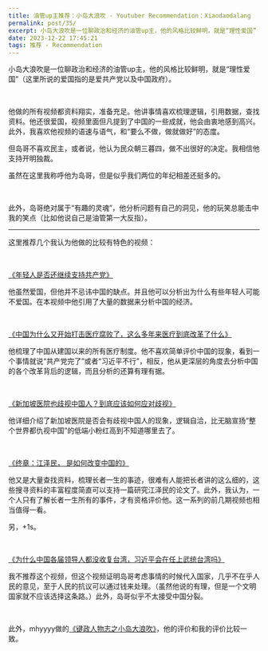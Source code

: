 ```yaml
---
title: 油管up主推荐：小岛大浪吹 - Youtuber Recommendation：Xiaodaodalang 
permalink: post/35/
excerpt: 小岛大浪吹是一位聊政治和经济的油管up主，他的风格比较鲜明，就是“理性爱国”（这里所说的爱国指的是爱共产党以及中国政府）。
date: 2023-12-22 17:45:21
tags: 推荐 - Recommendation
---
```


小岛大浪吹是一位聊政治和经济的油管up主，他的风格比较鲜明，就是“理性爱国”（这里所说的爱国指的是爱共产党以及中国政府）。

<br>

他做的所有视频都资料翔实，准备充足。他讲事情喜欢梳理逻辑，引用数据，查找资料。他还很爱国，视频里面但凡提到了中国的一些成就，他会由衷地感到高兴。此外，我喜欢他视频的语速与语气，和“要么不做，做就做好”的态度。

但岛哥不喜欢民主，或者说，他认为民众朝三暮四，做不出很好的决定。我相信他支持开明独裁。

虽然在这里我称呼他为岛哥，但是似乎我们两位的年纪相差还挺多的。

<br>

此外，岛哥绝对属于“有趣的灵魂”，他分析问题有自己的洞见，他的玩笑总能击中我的笑点（比如他说自己是油管第一大反指）。

---

这里推荐几个我认为他做的比较有特色的视频：

<br>

[《年轻人是否还继续支持共产党》](https://www.youtube.com/watch?v=PruqQnQYPZQ )

他虽然爱国，但他并不忌讳中国的缺点。并且他可以分析出为什么有些年轻人可能不爱国。在本视频中他引用了大量的数据来分析中国的经济。

<br>

[《中国为什么又开始打击医疗腐败了，这么多年来医疗到底改革了什么》](https://www.youtube.com/watch?v=kqPxgv_oOSo)

他梳理了中国从建国以来的所有医疗制度。他不喜欢简单评价中国的现象，看到一个事情就说“共产党完了”或者“习近平不行”，相反，他从更深层的角度去分析中国的各个改革背后的逻辑，而且分析的还算有理有据。

<br>

[《新加坡医院也歧视中国人？到底应该如何应对歧视》](https://www.youtube.com/watch?v=jCOdTC_JH1Y)

他详细介绍了新加坡医院是否会有歧视中国人的现象，逻辑自洽，比无脑宣扬“整个世界都仇视中国”的低端小粉红高到不知道哪里去了。

<br>

[《终章：江泽民， 是如何改变中国的》](https://www.youtube.com/watch?v=ADp3WmFtyFA)

他又是大量查找资料，梳理长者一生的事迹，很难有人能把长者讲的这么细的，这些搜寻资料的丰富程度简直可以支持一篇研究江泽民的论文了。此外，我认为，一个人只有了解长者一生所有的事件，才有资格评价他。这一系列的前几期视频也相当值得一看。

<p class="tennisbot" id="苟利国家生死以，岂因祸福避趋之">另，+1s。</p>

<br>

[《为什么中国各届领导人都没收复台湾，习近平会在任上武统台湾吗》](https://www.youtube.com/watch?v=nNnmPC4HsEM)

我不推荐这个视频，但这个视频证明岛哥考虑事情的时候代入国家，几乎不在乎人民的意见，至于人民的抗议可以通过钱来处理。（虽然他说的有理，但是一个文明国家就不应该选择这条路。）此外，岛哥似乎不太接受中国分裂。

<br>

此外，mhyyyy做的[《键政人物志之小岛大浪吹》](https://www.youtube.com/watch?v=Im3jUtxbYIA )，他的评价和我的评价比较一致。